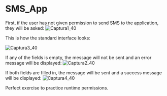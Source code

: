 # SMS_App

First, if the user has not given permission to send SMS to the application, they will be asked:
![Captura1_40](https://user-images.githubusercontent.com/116498192/209448746-98bf4a5c-6cd9-4d87-ba53-2b0324a81768.png)

This is how the standard interface looks:

![Captura3_40](https://user-images.githubusercontent.com/116498192/209448758-f425126b-12a4-498e-95f1-dbb3306d812d.png)

If any of the fields is empty, the message will not be sent and an error message will be displayed:
![Captura2_40](https://user-images.githubusercontent.com/116498192/209448777-6924c59b-dab3-483f-9b13-97864cfd9d67.png)

If both fields are filled in, the message will be sent and a success message will be displayed:
![Captura4_40](https://user-images.githubusercontent.com/116498192/209448795-743f5d5b-aa49-4824-8172-9e22d1eae5eb.png)

Perfect exercise to practice runtime permissions.
